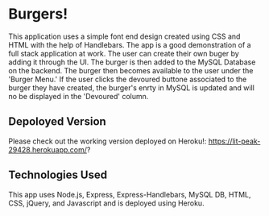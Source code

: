 # Burgers!

This application uses a simple font end design created using CSS and HTML with the help of Handlebars. The app is a good demonstration of a full stack application at work. The user can create their own buger by adding it through the UI. The burger is then added to the MySQL Database on the backend. The burger then becomes available to the user under the 'Burger Menu.' If the user clicks the devoured buttone associated to the burger they have created, the burger's enrty in MySQL is updated and will no be displayed in the 'Devoured' column. 

## Depoloyed Version

Please check out the working version deployed on Heroku!: https://lit-peak-29428.herokuapp.com/? 

## Technologies Used 

This app uses Node.js, Express, Express-Handlebars, MySQL DB, HTML, CSS, jQuery, and Javascript and is deployed using Heroku. 
